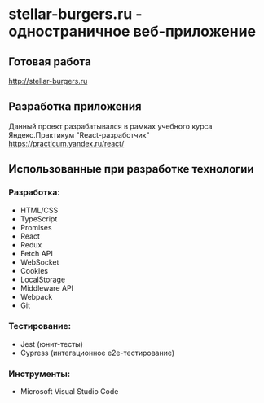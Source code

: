 # stellar-burgers.ru - одностраничное веб-приложение

## Готовая работа

http://stellar-burgers.ru

## Разработка приложения

Данный проект разрабатывался в рамках учебного курса Яндекс.Практикум "React-разработчик"
https://practicum.yandex.ru/react/

## Использованные при разработке технологии

### Разработка:

- HTML/CSS
- TypeScript
- Promises
- React
- Redux
- Fetch API
- WebSocket
- Cookies
- LocalStorage
- Middleware API
- Webpack
- Git

### Тестирование:

- Jest (юнит-тесты)
- Cypress (интегационное e2e-тестирование)

### Инструменты:

- Microsoft Visual Studio Code
